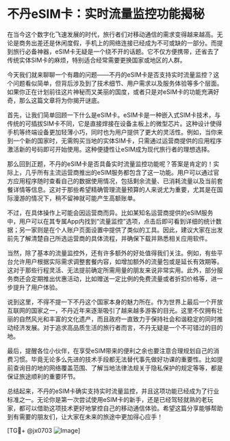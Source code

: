 # 不丹eSIM卡：实时流量监控功能揭秘

在当今这个数字化飞速发展的时代，旅行者们对移动通信的需求变得越来越高。无论是商务出差还是休闲度假，手机上的网络连接已经成为不可或缺的一部分。而提到旅行必备神器，eSIM卡无疑是一个绕不开的话题。它不仅方便携带，还省去了传统实体SIM卡的麻烦，特别适合经常需要更换国家或地区的人群。

今天我们就来聊聊一个有趣的问题——不丹的eSIM卡是否支持实时流量监控？这个问题看似简单，但背后涉及到了技术细节、用户需求以及服务体验等多个层面。如果你正在计划前往这片神秘而又美丽的国度，或者只是对eSIM卡的功能充满好奇，那么这篇文章将为你揭开谜底。

首先，让我们简单回顾一下什么是eSIM卡。eSIM卡是一种嵌入式SIM卡技术，与传统的可插拔SIM卡不同，它是直接焊接在设备主板上的微型芯片。这种设计使得手机等终端设备更加轻薄小巧，同时也为用户提供了更大的灵活性。例如，当你来到一个新的国家时，无需购买当地的实体SIM卡，只需通过运营商提供的应用程序激活新的号码即可开始使用。这种便捷性让eSIM成为现代旅行者的理想选择。

那么回到正题，不丹的eSIM卡是否具备实时流量监控功能呢？答案是肯定的！实际上，几乎所有主流运营商推出的eSIM服务都包含了这一功能。用户可以通过官方应用程序随时查看自己的数据使用情况，包括剩余流量、已消耗流量以及当前套餐详情等信息。这对于那些希望精确管理流量预算的人来说尤为重要，尤其是在国际漫游的情况下，稍不留神就可能产生高额账单。

不过，在具体操作上可能会因运营商而异。比如某知名运营商提供的eSIM服务中，用户可以在其专属App内找到“流量监控”选项，点击后即可看到详细的统计数据；另一家则是在个人账户页面设置中提供了类似的工具。因此，建议大家在出发前先了解清楚自己所选运营商的具体流程，并确保下载并熟悉相关应用软件。

当然，除了基本的流量监控外，还有许多额外的好处值得我们关注。例如，有些平台允许用户根据实际需求调整套餐内容，如增加额外的流量包或是延长有效期等。这对于那些行程灵活、无法提前确定所需用量的朋友来说非常实用。此外，部分服务商还会定期推出优惠活动，比如赠送一定比例的免费流量或者折扣价格等，进一步提升了用户体验。

说到这里，不得不提一下不丹这个国家本身的魅力所在。作为世界上最后一个开放互联网的国家之一，不丹近年来逐渐吸引了越来越多游客的目光。这里不仅拥有壮丽的自然风光和丰富的文化遗产，而且政府一直致力于保持社会和谐稳定的同时推动经济发展。对于追求高品质生活的旅行者而言，不丹无疑是一个不可错过的目的地。

最后，提醒各位小伙伴，在享受eSIM带来的便利之余也要注意合理规划自己的消费习惯。毕竟无论多么先进的技术手段都无法替代事先做好功课的重要性。比如提前查询目的地的网络覆盖范围、了解当地法律法规关于隐私保护的规定等等，都是保证旅途顺利的重要环节。

总结起来，不丹的eSIM卡确实支持实时流量监控，并且这项功能已经成为了行业标准之一。无论你是第一次尝试使用eSIM卡的新手，还是已经驾轻就熟的老玩家，都可以借助这项技术更好地掌控自己的移动通信体验。希望这篇分享能够帮助到有需要的朋友们，让大家在未来的旅途中更加得心应手！

[TG💪+ @jx0703 ![Image](https://github.com/user-attachments/assets/dbca1d08-cadb-493c-b0ec-ad6f7a83f270)]